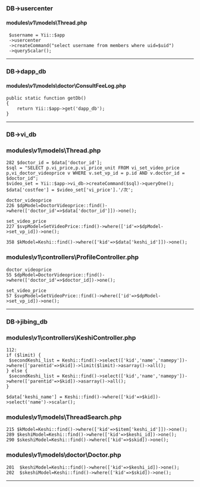 
### DB->usercenter
#### modules\v1\models\Thread.php

```
 $username = Yii::$app
 ->usercenter
 ->createCommand("select username from members where uid=$uid")
 ->queryScalar();
```

---
### DB->dapp_db
#### modules\v1\models\doctor\ConsultFeeLog.php

```
public static function getDb()
{
    return Yii::$app->get('dapp_db');
}
```

---
### DB->vi_db
### modules\v1\models\Thread.php

```
282 $doctor_id = $data['doctor_id'];
$sql = "SELECT p.vi_price,p.vi_price_unit FROM vi_set_video_price p,vi_doctor_videoprice v WHERE v.set_vp_id = p.id AND v.doctor_id = $doctor_id";
$video_set = Yii::$app->vi_db->createCommand($sql)->queryOne();
$data['costfee'] = $video_set['vi_price'].'/次';
```

```
doctor_videoprice
226 $dpModel=DoctorVideoprice::find()->where(['doctor_id'=>$data['doctor_id']])->one();
```

```
set_video_price
227 $svpModel=SetVideoPrice::find()->where(['id'=>$dpModel->set_vp_id])->one();
```

```
358 $kModel=Keshi::find()->where(['kid'=>$data['keshi_id']])->one();
```


### modules\v1\controllers\ProfileController.php

```
doctor_videoprice
55 $dpModel=DoctorVideoprice::find()->where(['doctor_id'=>$doctor_id])->one();
```

```
set_video_price
57 $svpModel=SetVideoPrice::find()->where(['id'=>$dpModel->set_vp_id])->one();
```

---
### DB->jibing_db
### modules\v1\controllers\KeshiController.php

```
112:
if ($limit) {
 $secondKeshi_list = Keshi::find()->select(['kid','name','namepy'])->where(['parentid'=>$kid])->limit($limit)->asarray()->all();
} else {
 $secondKeshi_list = Keshi::find()->select(['kid','name','namepy'])->where(['parentid'=>$kid])->asarray()->all();
}

$data['keshi_name'] = Keshi::find()->where(['kid'=>$kid])->select('name')->scalar();
```
### modules\v1\models\ThreadSearch.php

```
215 $kModel=Keshi::find()->where(['kid'=>$item['keshi_id']])->one();
289 $keshiModel=Keshi::find()->where(['kid'=>$keshi_id])->one();
290 $skeshiModel=Keshi::find()->where(['kid'=>$skid])->one();
```
### modules\v1\models\doctor\Doctor.php

```
201  $keshiModel=Keshi::find()->where(['kid'=>$keshi_id])->one();
202  $skeshiModel=Keshi::find()->where(['kid'=>$skid])->one();
```

---

